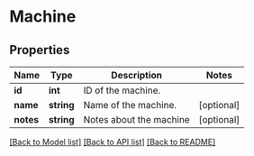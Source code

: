 # Machine

## Properties
Name | Type | Description | Notes
------------ | ------------- | ------------- | -------------
**id** | **int** | ID of the machine. | 
**name** | **string** | Name of the machine. | [optional] 
**notes** | **string** | Notes about the machine | [optional] 

[[Back to Model list]](../README.md#documentation-for-models) [[Back to API list]](../README.md#documentation-for-api-endpoints) [[Back to README]](../README.md)


